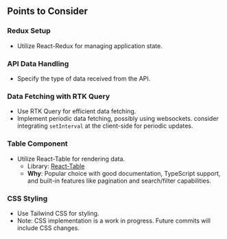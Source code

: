 ## Points to Consider

### Redux Setup
- Utilize React-Redux for managing application state.

### API Data Handling
- Specify the type of data received from the API.

### Data Fetching with RTK Query
- Use RTK Query for efficient data fetching.
- Implement periodic data fetching, possibly using websockets. consider integrating `setInterval` at the client-side for periodic updates.

### Table Component
- Utilize React-Table for rendering data.
  - Library: [React-Table](https://tanstack.com/table/latest)
  - **Why**: Popular choice with good documentation, TypeScript support, and built-in features like pagination and search/filter capabilities.

### CSS Styling
- Use Tailwind CSS for styling.
- Note: CSS implementation is a work in progress. Future commits will include CSS changes.

